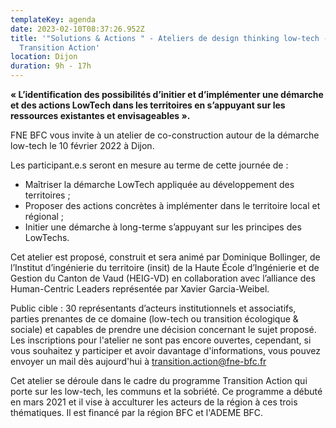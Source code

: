 ```yaml
---
templateKey: agenda
date: 2023-02-10T08:37:26.952Z
title: '"Solutions & Actions " - Ateliers de design thinking low-tech -
  Transition Action'
location: Dijon
duration: 9h - 17h
---
```

**« L’identification des possibilités d’initier et d’implémenter une démarche et des actions LowTech dans les territoires en s’appuyant sur les ressources existantes et envisageables ».**

FNE BFC vous invite à un atelier de co-construction autour de la démarche low-tech le 10 février 2022 à Dijon. 

Les participant.e.s seront en mesure au terme de cette journée de :

* Maîtriser la démarche LowTech appliquée au développement des territoires ;
* Proposer des actions concrètes à implémenter dans le territoire local et régional ;
* Initier une démarche à long-terme s’appuyant sur les principes des LowTechs.

Cet atelier est proposé, construit et sera animé par Dominique Bollinger, de l’Institut d’ingénierie du territoire (insit) de la Haute École d’Ingénierie et de Gestion du Canton de Vaud (HEIG-VD) en collaboration avec l’alliance des Human-Centric Leaders représentée par Xavier Garcia-Weibel.

Public cible : 30 représentants d’acteurs institutionnels et associatifs, parties prenantes de ce domaine (low-tech ou transition écologique & sociale) et capables de prendre une décision concernant le sujet proposé. Les inscriptions pour l'atelier ne sont pas encore ouvertes, cependant, si vous souhaitez y participer et avoir davantage d'informations, vous pouvez envoyer un mail dès aujourd'hui à transition.action@fne-bfc.fr

Cet atelier se déroule dans le cadre du programme Transition Action qui porte sur les low-tech, les communs et la sobriété. Ce programme a débuté en mars 2021 et il vise à acculturer les acteurs de la région à ces trois thématiques. Il est financé par la région BFC et l'ADEME BFC.